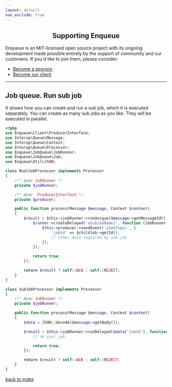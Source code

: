 ```yaml
---
layout: default
nav_exclude: true
---
```

<h2 align="center">Supporting Enqueue</h2>

Enqueue is an MIT-licensed open source project with its ongoing development made possible entirely by the support of community and our customers. If you'd like to join them, please consider:

- [Become a sponsor](https://www.patreon.com/makasim)
- [Become our client](http://forma-pro.com/)

---

## Job queue. Run sub job

It shows how you can create and run a sub job, which it is executed separately.
You can create as many sub jobs as you like.
They will be executed in parallel.

```php
<?php
use Enqueue\Client\ProducerInterface;
use Interop\Queue\Message;
use Interop\Queue\Context;
use Interop\Queue\Processor;
use Enqueue\JobQueue\JobRunner;
use Enqueue\JobQueue\Job;
use Enqueue\Util\JSON;

class RootJobProcessor implements Processor
{
    /** @var JobRunner */
    private $jobRunner;

    /** @var  ProducerInterface */
    private $producer;

    public function process(Message $message, Context $context)
    {
        $result = $this->jobRunner->runUnique($message->getMessageId(), 'aJobName', function (JobRunner $runner) {
            $runner->createDelayed('aSubJobName1', function (JobRunner $runner, Job $childJob) {
                $this->producer->sendEvent('aJobTopic', [
                    'jobId' => $childJob->getId(),
                    // other data required by sub job
                ]);
            });

            return true;
        });

        return $result ? self::ACK : self::REJECT;
    }
}

class SubJobProcessor implements Processor
{
    /** @var JobRunner */
    private $jobRunner;

    public function process(Message $message, Context $context)
    {
        $data = JSON::decode($message->getBody());

        $result = $this->jobRunner->runDelayed($data['jobId'], function () use ($data) {
            // do your job

            return true;
        });

        return $result ? self::ACK : self::REJECT;
    }
}
```

[back to index](../index.md)

